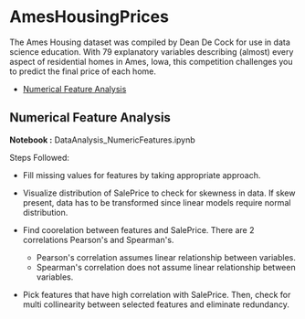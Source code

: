 # AmesHousingPrices


The Ames Housing dataset was compiled by Dean De Cock for use in data science education. With 79 explanatory variables describing (almost) every aspect of residential homes in Ames, Iowa, this competition challenges you to predict the final price of each home.

  - [Numerical Feature Analysis](#numerical-feature-analysis)
  
  
## Numerical Feature Analysis

**Notebook :** DataAnalysis_NumericFeatures.ipynb

Steps Followed:
* Fill missing values for features by taking appropriate approach.

* Visualize distribution of SalePrice to check for skewness in data. If skew present, data has to be transformed since linear models require normal distribution.

* Find coorelation between features and SalePrice. There are 2 correlations Pearson's and Spearman's.
  * Pearson's correlation assumes linear relationship between variables.
  * Spearman's correlation does not assume linear relationship between variables.
  
* Pick features that have high correlation with SalePrice. Then, check for multi collinearity between selected features and eliminate redundancy.
